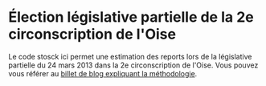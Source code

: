 Élection législative partielle de la 2e circonscription de l'Oise 
=========

Le code stosck ici permet une estimation des reports lors de la législative partielle du 24 mars 2013 dans la 2e circonscription de l'Oise. Vous pouvez vous référer au [billet de blog expliquant la méthodologie](http://www.joelgombin.fr/?p=718). 
